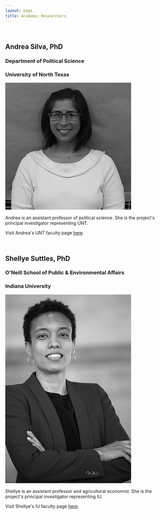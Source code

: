 ```yaml
---
layout: page
title: Academic Researchers
---
```


<br>

## Andrea Silva, PhD
### Department of Political Science
### University of North Texas
![Andrea Silva](/assets/img/andrea3.jpg)

Andrea is an assistant professor of political science. She is the project's principal investigator representing UNT.

Visit Andrea's UNT faculty page [here](https://politicalscience.unt.edu/people/andrea-silva).

<br>

## Shellye Suttles, PhD
### O'Neill School of Public & Environmental Affairs
### Indiana University
![Shellye Suttles](/assets/img/shellye3.jpg)

Shellye is an assistant professor and agricultural economist. She is the project's principal investigator representing IU.

Visit Shellye's IU faculty page [here](https://oneill.indiana.edu/faculty-research/directory/profiles/faculty/full-time/suttles-shellye.html).
